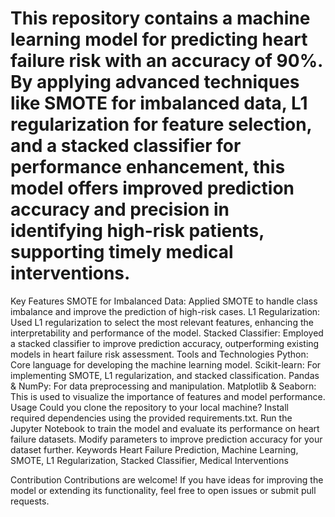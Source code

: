 # This repository contains a machine learning model for predicting heart failure risk with an accuracy of 90%. By applying advanced techniques like SMOTE for imbalanced data, L1 regularization for feature selection, and a stacked classifier for performance enhancement, this model offers improved prediction accuracy and precision in identifying high-risk patients, supporting timely medical interventions.

Key Features
SMOTE for Imbalanced Data: Applied SMOTE to handle class imbalance and improve the prediction of high-risk cases.
L1 Regularization: Used L1 regularization to select the most relevant features, enhancing the interpretability and performance of the model.
Stacked Classifier: Employed a stacked classifier to improve prediction accuracy, outperforming existing models in heart failure risk assessment.
Tools and Technologies
Python: Core language for developing the machine learning model.
Scikit-learn: For implementing SMOTE, L1 regularization, and stacked classification.
Pandas & NumPy: For data preprocessing and manipulation.
Matplotlib & Seaborn: This is used to visualize the importance of features and model performance.
Usage
Could you clone the repository to your local machine?
Install required dependencies using the provided requirements.txt.
Run the Jupyter Notebook to train the model and evaluate its performance on heart failure datasets.
Modify parameters to improve prediction accuracy for your dataset further.
Keywords
Heart Failure Prediction, Machine Learning, SMOTE, L1 Regularization, Stacked Classifier, Medical Interventions

Contribution
Contributions are welcome! If you have ideas for improving the model or extending its functionality, feel free to open issues or submit pull requests.
